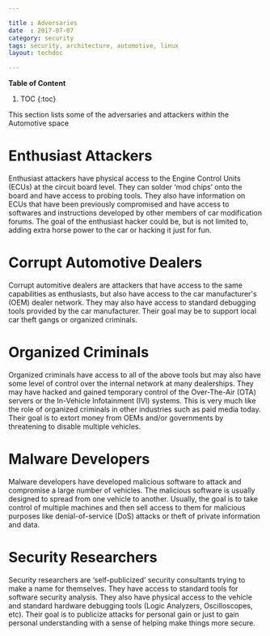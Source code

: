 ```yaml
---

title : Adversaries
date  : 2017-07-07
category: security
tags: security, architecture, automotive, linux
layout: techdoc

---
```


**Table of Content**

1. TOC
{:toc}

This section lists some of the adversaries and attackers within the
Automotive space

# Enthusiast Attackers
  Enthusiast attackers have physical access to the Engine Control
  Units (ECUs) at the circuit board level. They can solder ‘mod chips’
  onto the board and have access to probing tools. They also have
  information on ECUs that have been previously compromised and have
  access to softwares and instructions developed by other members
  of car modification forums. The goal of the enthusiast hacker
  could be, but is not limited to, adding extra horse power to the
  car or hacking it just for fun.

# Corrupt Automotive Dealers
  Corrupt automitive dealers are attackers that have access to the
  same capabilities as enthusiasts, but also have access to the car
  manufacturer's (OEM) dealer network. They may also have access to
  standard debugging tools provided by the car manufacturer. Their
  goal may be to support local car theft gangs or organized criminals.

# Organized Criminals
  Organized criminals have access to all of the above tools but may
  also have some level of control over the internal network at
  many dealerships. They may have hacked and gained temporary
  control of the Over-The-Air (OTA) servers or the In-Vehicle
  Infotainment (IVI) systems. This is very much like the role of
  organized criminals in other industries such as paid media today.
  Their goal is to extort money from OEMs and/or governments by
  threatening to disable multiple vehicles.

# Malware Developers
  Malware developers have developed malicious software to attack
  and compromise a large number of vehicles. The malicious software
  is usually designed to spread from one vehicle to another.
  Usually, the goal is to take control of multiple machines and then sell
  access to them for malicious purposes like denial-of-service (DoS)
  attacks or theft of private information and data.

# Security Researchers
  Security researchers are ‘self-publicized’ security consultants trying
  to make a name for themselves. They have access to standard tools for
  software security analysis. They also have physical access to the
  vehicle and standard hardware debugging tools (Logic Analyzers,
  Oscilloscopes, etc). Their goal is to publicize attacks for personal
  gain or just to gain personal understanding with a sense of helping make
  things more secure.


